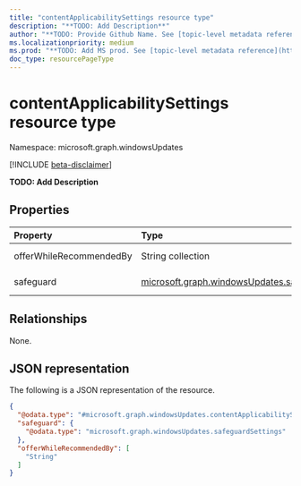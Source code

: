 ```yaml
---
title: "contentApplicabilitySettings resource type"
description: "**TODO: Add Description**"
author: "**TODO: Provide Github Name. See [topic-level metadata reference](https://aka.ms/msgo?pagePath=Document-APIs/Guidelines/Metadata)**"
ms.localizationpriority: medium
ms.prod: "**TODO: Add MS prod. See [topic-level metadata reference](https://aka.ms/msgo?pagePath=Document-APIs/Guidelines/Metadata)**"
doc_type: resourcePageType
---
```


# contentApplicabilitySettings resource type

Namespace: microsoft.graph.windowsUpdates

[!INCLUDE [beta-disclaimer](../../includes/beta-disclaimer.md)]

**TODO: Add Description**

## Properties
|Property|Type|Description|
|:---|:---|:---|
|offerWhileRecommendedBy|String collection|**TODO: Add Description**|
|safeguard|[microsoft.graph.windowsUpdates.safeguardSettings](../resources/windowsupdates-safeguardsettings.md)|**TODO: Add Description**|

## Relationships
None.

## JSON representation
The following is a JSON representation of the resource.
<!-- {
  "blockType": "resource",
  "@odata.type": "microsoft.graph.windowsUpdates.contentApplicabilitySettings"
}
-->
``` json
{
  "@odata.type": "#microsoft.graph.windowsUpdates.contentApplicabilitySettings",
  "safeguard": {
    "@odata.type": "microsoft.graph.windowsUpdates.safeguardSettings"
  },
  "offerWhileRecommendedBy": [
    "String"
  ]
}
```

